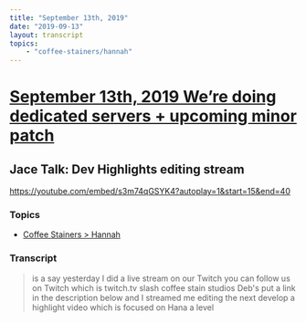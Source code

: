 ```yaml
---
title: "September 13th, 2019"
date: "2019-09-13"
layout: transcript
topics: 
    - "coffee-stainers/hannah"
---
```

# [September 13th, 2019 We’re doing dedicated servers + upcoming minor patch](../2019-09-13.md)
## Jace Talk: Dev Highlights editing stream
https://youtube.com/embed/s3m74qGSYK4?autoplay=1&start=15&end=40
### Topics
* [Coffee Stainers > Hannah](../topics/coffee-stainers/hannah.md)

### Transcript

> is a say yesterday I did a live stream
> on our Twitch you can follow us on
> Twitch which is twitch.tv slash coffee
> stain studios Deb's put a link in the
> description below and I streamed me
> editing the next develop a highlight
> video which is focused on Hana a level
